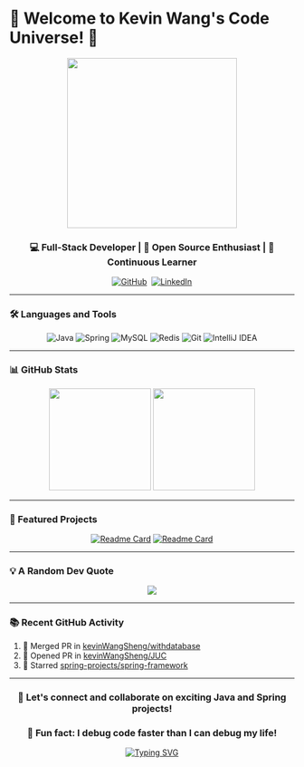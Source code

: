 # 👋 Welcome to Kevin Wang's Code Universe! 🌌

<div align="center">
  <img src="https://media.giphy.com/media/13HgwGsXF0aiGY/giphy.gif" width="300" />
</div>

<h3 align="center">💻 Full-Stack Developer | 🚀 Open Source Enthusiast | 🌱 Continuous Learner</h3>

<p align="center">
  <a href="https://github.com/kevinWangSheng"><img src="https://img.shields.io/badge/-GitHub-181717?style=flat-square&logo=github" alt="GitHub" /></a>&nbsp;
  <a href="https://www.linkedin.com/in/kevin-wang/"><img src="https://img.shields.io/badge/-LinkedIn-0077B5?style=flat-square&logo=linkedin&logoColor=white" alt="LinkedIn" /></a>
</p>

---

### 🛠️ Languages and Tools

<div align="center">

![Java](https://img.shields.io/badge/-Java-007396?style=flat-square&logo=java&logoColor=white)
![Spring](https://img.shields.io/badge/-Spring-6DB33F?style=flat-square&logo=spring&logoColor=white)
![MySQL](https://img.shields.io/badge/-MySQL-4479A1?style=flat-square&logo=mysql&logoColor=white)
![Redis](https://img.shields.io/badge/-Redis-DC382D?style=flat-square&logo=redis&logoColor=white)
![Git](https://img.shields.io/badge/-Git-F05032?style=flat-square&logo=git&logoColor=white)
![IntelliJ IDEA](https://img.shields.io/badge/-IntelliJ%20IDEA-000000?style=flat-square&logo=intellij-idea&logoColor=white)

</div>

---

### 📊 GitHub Stats

<div align="center">
  <img height="180em" src="https://github-readme-stats.vercel.app/api?username=kevinWangSheng&show_icons=true&theme=vue" />
  <img height="180em" src="https://github-readme-stats.vercel.app/api/top-langs/?username=kevinWangSheng&layout=compact&theme=vue&hide=html" />
</div>

---

### 🌟 Featured Projects

<div align="center">

[![Readme Card](https://github-readme-stats.vercel.app/api/pin/?username=kevinWangSheng&repo=withdatabase&theme=vue)](https://github.com/kevinWangSheng/json_parser)
[![Readme Card](https://github-readme-stats.vercel.app/api/pin/?username=kevinWangSheng&repo=JUC&theme=vue)](https://github.com/kevinWangSheng/WebServer)

</div>

---

### 💡 A Random Dev Quote

<div align="center">

![](https://quotes-github-readme.vercel.app/api?type=horizontal&theme=light)

</div>

---

### 📚 Recent GitHub Activity

<!--START_SECTION:activity-->
1. 🎉 Merged PR in [kevinWangSheng/withdatabase](https://github.com/kevinWangSheng/withdatabase)
2. 💪 Opened PR in [kevinWangSheng/JUC](https://github.com/kevinWangSheng/JUC)
3. 🌟 Starred [spring-projects/spring-framework](https://github.com/spring-projects/spring-framework)
<!--END_SECTION:activity-->

---

<h3 align="center">💬 Let's connect and collaborate on exciting Java and Spring projects!</h3>

<h3 align="center">🎉 Fun fact: I debug code faster than I can debug my life!</h3>

<div align="center">

[![Typing SVG](https://readme-typing-svg.demolab.com?font=Fira+Code&pause=1000&color=36BCF7FF&center=true&vCenter=true&width=435&lines=Always+learning%2C+always+coding;Building+robust+systems%2C+one+line+at+a+time)](https://git.io/typing-svg)

</div>
